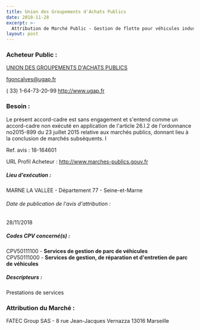 ```yaml
---
title: Union des Groupements d'Achats Publics
date: 2018-11-28
excerpt: >-
  Attribution de Marché Public - Gestion de flotte pour véhicules industriels, engins industriels et équipements
layout: post
---
```


### Acheteur Public : 
<a href="/acheteur-140/siren-776056467"> UNION DES GROUPEMENTS D'ACHATS PUBLICS</a><br/>



fgoncalves@ugap.fr

( 33) 1-64-73-20-99
http://www.ugap.fr
### Besoin :

Le présent accord-cadre est sans engagement et s'entend comme un accord-cadre non exécuté en application de l'article 26.I.2 de l'ordonnance no2015-899 du 23 juillet 2015 relative aux marchés publics, donnant lieu à la conclusion de marchés subséquents. I

Ref. avis : 18-164601

URL Profil Acheteur : http://www.marches-publics.gouv.fr

##### Lieu d'exécution :

MARNE LA VALLEE - Département 77 - Seine-et-Marne

###### Date de publication de l'avis d'attribution : 
28/11/2018

##### Codes CPV concerné(s) :
CPV50111100 - **Services de gestion de parc de véhicules** <br/>
CPV50111000 - **Services de gestion, de réparation et d'entretien de parc de véhicules** <br/>

##### Descripteurs :
Prestations de services <br/>

### Attribution du Marché :
FATEC Group SAS - 8 rue Jean-Jacques Vernazza 13016 Marseille <br/>
